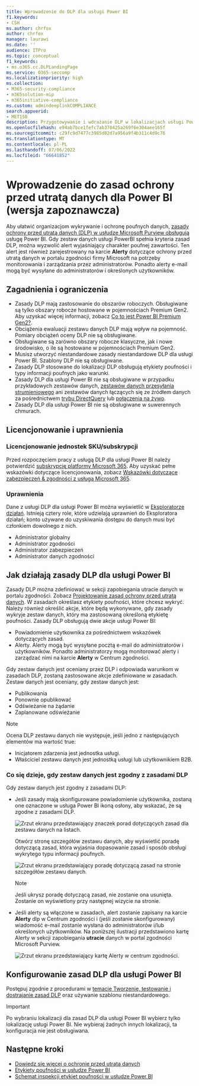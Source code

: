 ```yaml
---
title: Wprowadzenie do DLP dla usługi Power BI
f1.keywords:
- CSH
ms.author: chrfox
author: chrfox
manager: laurawi
ms.date: ''
audience: ITPro
ms.topic: conceptual
f1_keywords:
- ms.o365.cc.DLPLandingPage
ms.service: O365-seccomp
ms.localizationpriority: high
ms.collection:
- M365-security-compliance
- m365solution-mip
- m365initiative-compliance
ms.custom: admindeeplinkCOMPLIANCE
search.appverid:
- MET150
description: Przygotowywanie i wdrażanie DLP w lokalizacjach usługi PowerBI.
ms.openlocfilehash: e94ab7bce1fefc7ab370425a269f6e304aee165f
ms.sourcegitcommit: c29fc9d7477c3985d02d7a956a9f4b311c4d9c76
ms.translationtype: MT
ms.contentlocale: pl-PL
ms.lasthandoff: 07/06/2022
ms.locfileid: "66641852"
---
```

# <a name="get-started-with-data-loss-prevention-policies-for-power-bi-preview"></a>Wprowadzenie do zasad ochrony przed utratą danych dla Power BI (wersja zapoznawcza)

Aby ułatwić organizacjom wykrywanie i ochronę poufnych danych, [zasady ochrony przed utratą danych (DLP) w usłudze Microsoft Purview obsługują](/microsoft-365/compliance/dlp-learn-about-dlp) usługę Power BI. Gdy zestaw danych usługi PowerBI spełnia kryteria zasad DLP, można wyzwolić alert wyjaśniający charakter poufnej zawartości. Ten alert jest również zarejestrowany na karcie **Alerty** dotyczące ochrony przed utratą danych w portalu zgodności firmy Microsoft na potrzeby monitorowania i zarządzania przez administratorów. Ponadto alerty e-mail mogą być wysyłane do administratorów i określonych użytkowników.

## <a name="considerations-and-limitations"></a>Zagadnienia i ograniczenia

- Zasady DLP mają zastosowanie do obszarów roboczych. Obsługiwane są tylko obszary robocze hostowane w pojemnościach Premium Gen2. Aby uzyskać więcej informacji, zobacz [Co to jest Power BI Premium Gen2?](/power-bi/enterprise/service-premium-gen2-what-is).
- Obciążenia ewaluacji zestawu danych DLP mają wpływ na pojemność. Pomiary obciążeń oceny DLP nie są obsługiwane.
- Obsługiwane są zarówno obszary robocze klasyczne, jak i nowe środowisko, o ile są hostowane w pojemnościach Premium Gen2.
- Musisz utworzyć niestandardowe zasady niestandardowe DLP dla usługi Power BI. Szablony DLP nie są obsługiwane.
- Zasady DLP stosowane do lokalizacji DLP obsługują etykiety poufności i typy informacji poufnych jako warunki. 
- Zasady DLP dla usługi Power BI nie są obsługiwane w przypadku przykładowych zestawów danych, [zestawów danych przesyłania strumieniowego](/power-bi/connect-data/service-real-time-streaming) ani zestawów danych łączących się ze źródłem danych za pośrednictwem [trybu DirectQuery](/power-bi/connect-data/desktop-use-directquery) lub [połączenia na żywo](/power-bi/connect-data/desktop-directquery-about#live-connections).
- Zasady DLP dla usługi Power BI nie są obsługiwane w suwerennych chmurach.

## <a name="licensing-and-permissions"></a>Licencjonowanie i uprawnienia

### <a name="skusubscriptions-licensing"></a>Licencjonowanie jednostek SKU/subskrypcji

Przed rozpoczęciem pracy z usługą DLP dla usługi Power BI należy potwierdzić [subskrypcję platformy Microsoft 365](https://www.microsoft.com/microsoft-365/compare-microsoft-365-enterprise-plans?rtc=1). Aby uzyskać pełne wskazówki dotyczące licencjonowania, zobacz [Wskazówki dotyczące zabezpieczeń & zgodności z usługą Microsoft 365](/office365/servicedescriptions/microsoft-365-service-descriptions/microsoft-365-tenantlevel-services-licensing-guidance/microsoft-365-security-compliance-licensing-guidance#information-protection).

### <a name="permissions"></a>Uprawnienia

Dane z usługi DLP dla usługi Power BI można wyświetlić w [Eksploratorze działań](/microsoft-365/compliance/data-classification-activity-explorer). Istnieją cztery role, które udzielają uprawnień do Eksploratora działań; konto używane do uzyskiwania dostępu do danych musi być członkiem dowolnego z nich.

- Administrator globalny
- Administrator zgodności
- Administrator zabezpieczeń
- Administrator danych zgodności

## <a name="how-dlp-policies-for-power-bi-work"></a>Jak działają zasady DLP dla usługi Power BI

Zasady DLP można zdefiniować w sekcji zapobiegania utracie danych w portalu zgodności. Zobacz [Projektowanie zasad ochrony przed utratą danych](dlp-policy-design.md#design-a-data-loss-prevention-policy). W zasadach określasz etykiety poufności, które chcesz wykryć. Należy również określić akcje, które będą wykonywane, gdy zasady wykryje zestaw danych, który ma zastosowaną określoną etykietę poufności. Zasady DLP obsługują dwie akcje usługi Power BI:

- Powiadomienie użytkownika za pośrednictwem wskazówek dotyczących zasad.
- Alerty. Alerty mogą być wysyłane pocztą e-mail do administratorów i użytkowników. Ponadto administratorzy mogą monitorować alerty i zarządzać nimi na karcie **Alerty** w Centrum zgodności. 

Gdy zestaw danych jest oceniany przez DLP i odpowiada warunkom w zasadach DLP, zostaną zastosowane akcje zdefiniowane w zasadach. Zestaw danych jest oceniany, gdy zestaw danych jest:

- Publikowania
- Ponownie opublikować
- Odświeżanie na żądanie
- Zaplanowane odświeżanie

>[!NOTE]
> Ocena DLP zestawu danych nie występuje, jeśli jedno z następujących elementów ma wartość true:
> - Inicjatorem zdarzenia jest jednostka usługi.
> - Właściciel zestawu danych jest jednostką usługi lub użytkownikiem B2B.

### <a name="what-happens-when-a-dataset-matches-a-dlp-policy"></a>Co się dzieje, gdy zestaw danych jest zgodny z zasadami DLP

Gdy zestaw danych jest zgodny z zasadami DLP:

- Jeśli zasady mają skonfigurowane powiadomienie użytkownika, zostaną one oznaczone w usługa Power BI ikoną osłony, aby wskazać, że są zgodne z zasadami DLP.

    ![Zrzut ekranu przedstawiający znaczek porad dotyczących zasad dla zestawu danych na listach.](../media/dlp-power-bi-policy-tip-on-dataset.png)

    Otwórz stronę szczegółów zestawu danych, aby wyświetlić poradę dotyczącą zasad, która wyjaśnia dopasowanie zasad i sposób obsługi wykrytego typu informacji poufnych.

    ![Zrzut ekranu przedstawiający poradę dotyczącą zasad na stronie szczegółów zestawu danych.](../media/dlp-power-bi-policy-tip-in-dataset-details.png)

    >[!NOTE]
    > Jeśli ukrysz poradę dotyczącą zasad, nie zostanie ona usunięta. Zostanie on wyświetlony przy następnej wizycie na stronie.

- Jeśli alerty są włączone w zasadach, alert zostanie zapisany na karcie **Alerty** dlp w Centrum zgodności i (jeśli zostanie skonfigurowany) wiadomość e-mail zostanie wysłana do administratorów i/lub określonych użytkowników. Na poniższej ilustracji przedstawiono kartę Alerty w sekcji zapobiegania **utracie** danych w portal zgodności Microsoft Purview.

    ![Zrzut ekranu przedstawiający kartę Alerty w centrum zgodności.](../media/dlp-power-bi-alerts-tab.png)

## <a name="configure-a-dlp-policy-for-power-bi"></a>Konfigurowanie zasad DLP dla usługi Power BI

Postępuj zgodnie z procedurami w [temacie Tworzenie, testowanie i dostrajanie zasad DLP](create-test-tune-dlp-policy.md#create-test-and-tune-a-dlp-policy) oraz używanie szablonu niestandardowego.

> [!IMPORTANT]
> Po wybraniu lokalizacji dla zasad DLP dla usługi Power BI wybierz tylko lokalizację usługi Power BI. Nie wybieraj żadnych innych lokalizacji, ta konfiguracja nie jest obsługiwana. 

<!--1. Log into the [Microsoft Purview compliance portal](https://compliance.microsoft.com).

1. Choose the **Data loss prevention** solution in the navigation pane, select the **Policies** tab, choose **Create policy**.

    ![Screenshot of D L P create policy page.](media/service-security-dlp-policies-for-power-bi/power-bi-dlp-create.png)

1. Choose the **Custom** category and then the **Custom policy** template.
    
    >[!NOTE]
    >No other categories or templates are currently supported.

    ![Screenshot of D L P choose custom policy page.](media/service-security-dlp-policies-for-power-bi/power-bi-dlp-choose-custom.png)
 
    When done, click **Next**.

1. Name the policy and provide a meaningful description.

    ![Screenshot of D L P policy name description section.](media/service-security-dlp-policies-for-power-bi/power-bi-dlp-name-description.png)
 
    When done, click **Next**.

1. Enable Power BI as a location for the DLP policy. **Disable all other locations**. Currently, DLP policies for Power BI must specify Power BI as the sole location.

    ![Screenshot of D L P choose location page.](media/service-security-dlp-policies-for-power-bi/power-bi-dlp-choose-location.png)

    By default the policy will apply to all workspaces. Alternatively, you can specify particular workspaces to include in the policy as well as workspaces to exclude from the policy.
    >[!NOTE]
    > DLP actions are supported only for workspaces hosted in Premium Gen2 capacities.

    If you select **Choose workspaces** or **Exclude workspaces**, a dialog will allow you to create a list of included (or excluded) workspaces. You must specify workspaces by workspace object ID. Click the info icon for information about how to find workspace object IDs.

    ![Screenshot of D L P choose workspaces dialog.](media/service-security-dlp-policies-for-power-bi/power-bi-dlp-choose-workspaces.png)
 
    After enabling Power BI as a DLP location for the policy and choosing which workspaces the policy will apply to, click **Next**.

1. The **Define policy settings** page appears. Choose **Create or customize advanced DLP rules** to begin defining your policy.

    ![Screenshot of D L P create advanced rule page.](media/service-security-dlp-policies-for-power-bi/power-bi-dlp-create-advanced-rule.png)
 
    When done, click **Next**.

1. On the **Customize advanced DLP rules** page, you can either start creating a new rule or choose an existing rule to edit. Click **Create rule**.

    ![Screenshot of D L P create rule page.](media/service-security-dlp-policies-for-power-bi/power-bi-dlp-create-rule.png)


1. The **Create rule** page appears. On the create rule page, provide a name and description for the rule, and then configure the other sections, which are described following the image below.

    ![Screenshot of D L P create rule form.](media/service-security-dlp-policies-for-power-bi/power-bi-dlp-create-rule-form.png)
 
### Conditions

In the condition section, you define the conditions under which the policy will apply to a dataset. Conditions are created in groups. Groups make it possible to construct complex conditions.

1. Open the conditions section, choose **Add condition** and then **Content contains**.

    ![Screenshot of D L P add conditions content contains section.](media/service-security-dlp-policies-for-power-bi/power-bi-dlp-add-conditions-content-contains.png)
 
    This opens the first group (named Default – you can change this).

1. Choose **Add**, and then **Sensitivity labels**.
        
    >[!NOTE]
    > Sensitive info types are currently not supported.
    
    ![Screenshot of D L P add conditions section.](media/service-security-dlp-policies-for-power-bi/power-bi-dlp-add-conditions.png)
 
    When you choose **Sensitivity labels**, you will be able to choose a particular sensitivity label from a list that will appear.

    You can add additional sensitivity labels to the group. To the right of the group name, you can specify **Any of these** or **All of these**. This determines whether matches on all or any of the labels is required for the condition to hold. Make sure **Any of these** is selected, since datasets can’t have more than one label applied.

    The image below shows a group (Default) that contains two sensitivity label conditions. The logic Any of these means that a match on any one of the sensitivity labels in the group constitutes “true” for that group.

    ![Screenshot of D L P conditions group section.](media/service-security-dlp-policies-for-power-bi/power-bi-dlp-condition-group.png) 
 
    You can create more than one group, and you can control the logic between the groups with **AND** or **OR** logic. 

    The image below shows a rule containing two groups, joined by **OR** logic.

    ![Screenshot of rule with two groups.](media/service-security-dlp-policies-for-power-bi/power-bi-dlp-content-contains.png) 
 
### Exceptions

If the sensitivity label of the dataset matches any of the defined exceptions, the rule won’t be applied to the dataset. 

Exceptions are configured in the same way as conditions, described above.
    
![Screenshot of D L P exceptions section.](media/service-security-dlp-policies-for-power-bi/power-bi-dlp-exceptions-section.png)
 
### Actions

Protection actions are currently unavailable for Power BI DLP policies.

![Screenshot of D L P policy actions section.](media/service-security-dlp-policies-for-power-bi/power-bi-dlp-actions-section.png)


### User notifications

The user notifications section is where you configure your policy tip. Turn on the toggle, select the **Notify users in Office 365 service with a policy tip** and **Policy tips** checkboxes, and write your policy tip in the text box.

![Screenshot of D L P user notification section.](media/service-security-dlp-policies-for-power-bi/power-bi-dlp-user-notification.png)
 
### User overrides
 
User overrides are currently unavailable for Power BI DLP policies.

![Screenshot of D L P user overrides section.](media/service-security-dlp-policies-for-power-bi/power-bi-dlp-user-overrides-section.png) 
 
### Incident reports

Assign a severity level that will be shown in alerts generated from this policy. Enable (default) or disable email notification to admins, specify users or groups for email notification, and configure the details about when notification will occur.

![Screenshot of D L P incident report section.](media/service-security-dlp-policies-for-power-bi/power-bi-dlp-incidence-report.png)
   
### Additional options

![Screenshot of D L P additional options section.](media/service-security-dlp-policies-for-power-bi/power-bi-dlp-additional-options.png)
 
## Monitor and manage policy alerts

Log into the Microsoft Purview compliance portal and navigate to **Data loss prevention > Alerts**.

![Screenshot of D L P Alerts tab.](media/service-security-dlp-policies-for-power-bi/power-bi-dlp-alerts-tab.png)

Click on an alert to start drilling down to its details and to see management options.
-->
## <a name="next-steps"></a>Następne kroki

- [Dowiedz się więcej o ochronie przed utratą danych](/microsoft-365/compliance/dlp-learn-about-dlp)
- [Etykiety poufności w usłudze Power BI](/power-bi/enterprise/service-security-sensitivity-label-overview)
- [Schemat inspekcji etykiet poufności w usłudze Power BI](/power-bi/enterprise/service-security-sensitivity-label-audit-schema)
